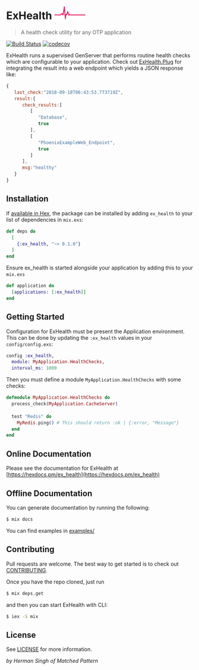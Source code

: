 # ExHealth ![ExHealth](logo.png)
> A health check utility for any OTP application

[![Build Status](https://circleci.com/gh/MatchedPattern/ex_health/tree/master.svg?style=svg&circle-token=8ed28fee90111e2a034b0d71e0fcf8ae18bba641)](https://circleci.com/gh/MatchedPattern/ex_health/tree/master) [![codecov](https://codecov.io/gh/MatchedPattern/ex_health/branch/master/graph/badge.svg)](https://codecov.io/gh/MatchedPattern/ex_health)

ExHealth runs a supervised GenServer that performs routine health checks which
are configurable to your application. Check out [ExHealth.Plug](lib/ex_health/plug.ex)
for integrating the result into a web endpoint which yields a JSON response like:

```javascript
{
   last_check:"2018-09-18T06:43:53.773719Z",
   result:{
      check_results:[
         [
            "Database",
            true
         ],
         [
            "PhoenixExampleWeb_Endpoint",
            true
         ]
      ],
      msg:"healthy"
   }
}
```

## Installation

If [available in Hex](https://hex.pm/docs/publish), the package can be installed
by adding `ex_health` to your list of dependencies in `mix.exs`:

```elixir
def deps do
  [
    {:ex_health, "~> 0.1.0"}
  ]
end
```

Ensure ex_health is started alongside your application by adding this to your `mix.exs`

```elixir
def application do
  [applications: [:ex_health]]
end
```

## Getting Started

Configuration for ExHealth must be present the Application environment. This
can be done by updating the `:ex_health` values in your `config/config.exs`:
```elixir
config :ex_health,
  module: MyApplication.HealthChecks,
  interval_ms: 1000
```

Then you must define a module `MyApplication.HealthChecks` with some checks:
```elixir
defmodule MyApplication.HealthChecks do
  process_check(MyApplication.CacheServer)

  test "Redis" do
    MyRedis.ping() # This should return :ok | {:error, "Message"}
  end
end
```

## Online Documentation

Please see the documentation for ExHealth at [https://hexdocs.pm/ex_health](https://hexdocs.pm/ex_health)

## Offline Documentation

You can generate documentation by running the following:
```bash
$ mix docs
```

You can find examples in [examples/](examples/)

## Contributing

Pull requests are welcome. The best way to get started is to check out [CONTRIBUTING](CONTRIBUTING.md).

Once you have the repo cloned, just run
```bash
$ mix deps.get
```

and then you can start ExHealth with CLI:
```bash
$ iex -S mix
```

## License

See [LICENSE](LICENSE) for more information.


_by Herman Singh of Matched Pattern_
